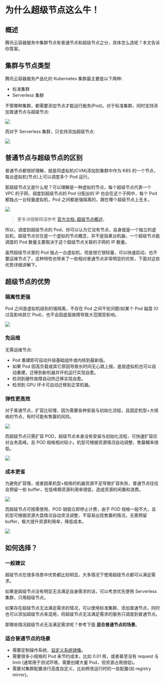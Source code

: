 # 为什么超级节点这么牛！

## 概述

腾讯云容器服务中集群节点有普通节点和超级节点之分，具体怎么选呢？本文告诉你答案。

## 集群与节点类型

腾讯云容器服务产品化的 Kubernetes 集群最主要是以下两种:

- 标准集群
- Serverless 集群

不管哪种集群，都需要添加节点才能运行服务(Pod)。对于标准集群，同时支持添加普通节点与超级节点:

![](https://image-host-1251893006.cos.ap-chengdu.myqcloud.com/tke标准集群.png)

而对于 Serverless 集群，只支持添加超级节点:

![](https://image-host-1251893006.cos.ap-chengdu.myqcloud.com/serverless集群.png)

## 普通节点与超级节点的区别

普通节点都很好理解，就是将虚拟机(CVM)添加到集群中作为 K8S 的一个节点，每台虚拟机(节点)上可以调度多个 Pod 运行。

那超级节点又是什么呢？可以理解是一种虚拟的节点，每个超级节点代表一个 VPC 的子网，调度到超级节点的 Pod 分配出的 IP 也会在这个子网中，每个 Pod 都独占一台轻量虚拟机，Pod 之间都是强隔离的，跟在哪个超级节点上无关。

![](https://image-host-1251893006.cos.ap-chengdu.myqcloud.com/普通节点与超级节点.png)

> 更多详细解释请参考 [官方文档: 超级节点概述](https://cloud.tencent.com/document/product/457/74014)。

所以，调度到超级节点的 Pod，你可以认为它没有节点，自身就是一个独立的虚拟机，超级节点仅仅是一个虚拟的节点概念，并不是指某台机器，一个超级节点能调度的 Pod 数量主要取决于这个超级节点关联的子网的 IP 数量。

虽然超级节点里的 Pod 独占一台虚拟机，但是很它很轻量，可以快速启动，也不要运维节点了，这种特性也带来了一些相对普通节点非常明显的优势，下面对这些优势详细讲解下。

## 超级节点的优势

### 隔离性更强

Pod 之间是虚拟机级别的强隔离，不存在 Pod 之间干扰问题(如某个 Pod 磁盘 IO 过高影响其它 Pod)，也不会因底层故障导致大范围受影响。

![](https://image-host-1251893006.cos.ap-chengdu.myqcloud.com/超级节点隔离性.png)

### 免运维

无需运维节点:
* Pod 重建即可自动升级基础组件或内核到最新版。
* 如果 Pod 因高负载或其它原因导致长时间无心跳上报，底层虚拟机也可以自动重建，迁移到新机器并开机运行实现自愈。
* 检测到硬件故障自动热迁移实现自愈。
* 检测到 GPU 坏卡可自动迁移到正常机器。

### 弹性更高效

对于普通节点，扩容比较慢，因为需要各种安装与初始化流程，且固定机型+大规格的节点，有时可能有售罄的风险。

![](https://image-host-1251893006.cos.ap-chengdu.myqcloud.com/普通节点池扩容.png)

而超级节点只需扩容 POD，超级节点本身没有安装与初始化流程，可快速扩容应对业务高峰。且 POD 规格相对较小，机型可根据资源情况自动调整，售罄概率很低。

![](https://image-host-1251893006.cos.ap-chengdu.myqcloud.com/超级节点扩容pod.png)

### 成本更省

为避免扩容慢，或者因某机型+规格的机器资源不足导致扩容失败，普通节点往往会预留一些 buffer，在低峰期资源利用率很低，造成资源的闲置和浪费。

![](https://image-host-1251893006.cos.ap-chengdu.myqcloud.com/普通节点预留buffer.png)

而超级节点可按需使用，POD 销毁立即停止计费，由于 POD 规格一般不大，且机型可根据资源大盘情况自动灵活调整，不容易出现售罄的情况，无需预留 buffer，极大提升资源利用率，降低成本。

![](https://image-host-1251893006.cos.ap-chengdu.myqcloud.com/超级节点无需预留buffer.png)

## 如何选择？

### 一般建议

超级节点在很多场景中优势都比较明显，大多情况下使用超级节点都可以满足需求。

如果是超级节点没有明显无法满足自身需求的话，可以考虑优先使用 Serverless 集群，只用超级节点。

如果存在超级节点无法满足需求的情况，可以使用标准集群，添加普通节点，同时也可以添加超级节点来混用，将超级节点无法满足需求的服务只调度到普通节点。

那哪些情况超级节点无法满足需求呢？参考下面 **适合普通节点的场景**。

### 适合普通节点的场景

- 需要定制操作系统，[自定义系统镜像](https://cloud.tencent.com/document/product/457/39563)。
- 需要很多小规格的 Pod 来节约成本，比如 0.01 核，或者甚至没有 request 与 limit (通常用于测试环境，需要创建大量 Pod，但资源占用很低)。
- 需要对集群配置进行高度自定义，比如修改运行时的一些配置(如 registry mirror)。